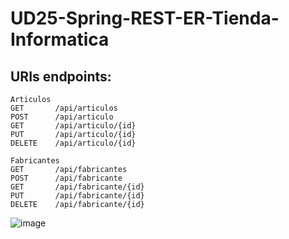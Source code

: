 # UD25-Spring-REST-ER-Tienda-Informatica

## URIs endpoints: 
```
Articulos
GET       /api/articulos
POST      /api/articulo
GET       /api/articulo/{id}
PUT       /api/articulo/{id}
DELETE    /api/articulo/{id}

Fabricantes
GET       /api/fabricantes
POST      /api/fabricante
GET       /api/fabricante/{id}
PUT       /api/fabricante/{id}
DELETE    /api/fabricante/{id}
```
![image](https://user-images.githubusercontent.com/108835310/185810872-97bbfbf9-3609-4480-b4ea-aad1f2d6a2f1.png)
